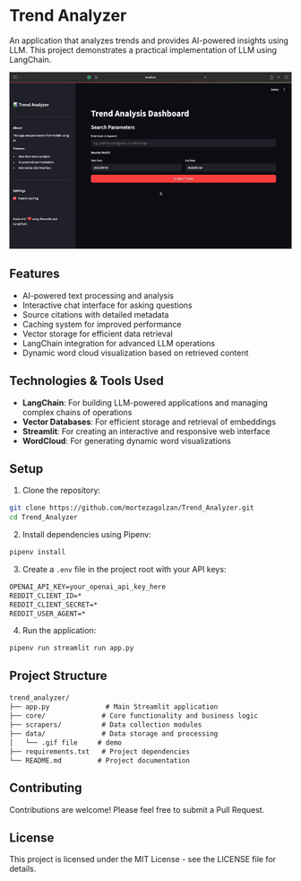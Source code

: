 # Trend Analyzer

An application that analyzes trends and provides AI-powered insights using LLM. This project demonstrates a practical implementation of LLM using LangChain.

![Trend Analyzer Demo](data/demo.gif)

## Features

- AI-powered text processing and analysis
- Interactive chat interface for asking questions
- Source citations with detailed metadata
- Caching system for improved performance
- Vector storage for efficient data retrieval
- LangChain integration for advanced LLM operations
- Dynamic word cloud visualization based on retrieved content

## Technologies & Tools Used

- **LangChain**: For building LLM-powered applications and managing complex chains of operations
- **Vector Databases**: For efficient storage and retrieval of embeddings
- **Streamlit**: For creating an interactive and responsive web interface
- **WordCloud**: For generating dynamic word visualizations

## Setup

1. Clone the repository:
```bash
git clone https://github.com/mortezagolzan/Trend_Analyzer.git
cd Trend_Analyzer
```

2. Install dependencies using Pipenv:
```bash
pipenv install
```

3. Create a `.env` file in the project root with your API keys:
```
OPENAI_API_KEY=your_openai_api_key_here
REDDIT_CLIENT_ID=*
REDDIT_CLIENT_SECRET=*
REDDIT_USER_AGENT=*
```

4. Run the application:
```bash
pipenv run streamlit run app.py
```

## Project Structure

```
trend_analyzer/
├── app.py              # Main Streamlit application
├── core/              # Core functionality and business logic
├── scrapers/          # Data collection modules
├── data/              # Data storage and processing
│   └── .gif file     # demo
├── requirements.txt   # Project dependencies
└── README.md         # Project documentation
```


## Contributing

Contributions are welcome! Please feel free to submit a Pull Request.

## License

This project is licensed under the MIT License - see the LICENSE file for details. 
